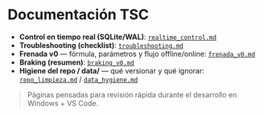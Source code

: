 # Documentación TSC

- **Control en tiempo real (SQLite/WAL)**: [`realtime_control.md`](./realtime_control.md)
- **Troubleshooting (checklist)**: [`troubleshooting.md`](./troubleshooting.md)
- **Frenada v0** — fórmula, parámetros y flujo offline/online: [`frenada_v0.md`](./frenada_v0.md)
- **Braking (resumen)**: [`braking_v0.md`](./braking_v0.md)
- **Higiene del repo / data/** — qué versionar y qué ignorar: [`repo_limpieza.md`](./repo_limpieza.md) / [`data_hygiene.md`](./data_hygiene.md)

> Páginas pensadas para revisión rápida durante el desarrollo en Windows + VS Code.

